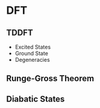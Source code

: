 # DFT

## TDDFT
* Excited States
* Ground State
* Degeneracies

## Runge-Gross Theorem

## Diabatic States

